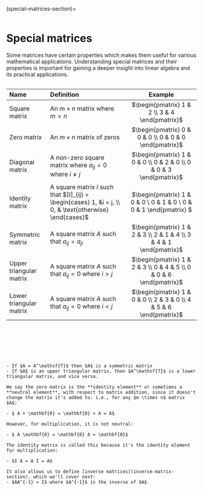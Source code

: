 (special-matrices-section)=

```{index} Matrix ; special matrices
```

# Special matrices

Some matrices have certain properties which makes them useful for various mathematical applications. Understanding special matrices and their properties is important for gaining a deeper insight into linear algebra and its practical applications.

```{index} Matrix ; square matrix
```

| Name | Definition | Example |
|:--|:--|:--:|
| Square matrix | An $m \times n$ matrix where $m = n$ | $\begin{pmatrix} 1 & 2 \\ 3 & 4 \end{pmatrix}$ |
| Zero matrix | An $m \times n$ matrix of zeros | $\begin{pmatrix} 0 & 0 & 0 \\ 0 & 0 & 0 \end{pmatrix}$ |
| Diagonal matrix | A non-zero square matrix where $a_{ij} = 0$ where $i \neq j$ | $\begin{pmatrix} 1 & 0 & 0 \\ 0 & 2 & 0 \\ 0 & 0 & 3 \end{pmatrix}$ |
| Identity matrix | A square matrix $I$ such that $[I]_{ij} = \begin{cases} 1, &i = j, \\ 0, & \text{otherwise} \end{cases}$ | $\begin{pmatrix} 1 & 0 & 0 \\ 0 & 1 & 0 \\ 0 & 0 & 1 \end{pmatrix} $ |
| Symmetric matrix | A square matrix $A$ such that $a_{ij} = a_{ji}$ | $\begin{pmatrix} 1 & 2 & 3 \\ 2 & 1 & 4 \\ 3 & 4 & 1 \end{pmatrix}$ |
| Upper triangular matrix | A square matrix $A$ such that $a_{ij} = 0$ where $i > j$ | $\begin{pmatrix} 1 & 2 & 3 \\ 0 & 4 & 5 \\ 0 & 0 & 6 \end{pmatrix}$ |
| Lower triangular matrix | A square matrix $A$ such that $a_{ij} = 0$ where $i < j$ | $\begin{pmatrix} 1 & 0 & 0 \\ 2 & 3 & 0 \\ 4 & 5 & 6 \end{pmatrix}$ |

```{index} Matrix ; square matrix
```

```{index} Matrix ; main diagonal
```

```{index} Matrix ; diagonal matrix
```

```{index} Matrix ; zero matrix
```

```{index} Matrix ; identity matrix
```

```{index} Matrix ; symmetric matrix
```

```{prf:theorem} Properties of special matrices

- If $A = A^\mathsf{T}$ then $A$ is a symmetric matrix
- If $A$ is an upper triangular matrix, then $A^\mathsf{T}$ is a lower triangular matrix, and vice versa.

We say the zero matrix is the **identity element** or sometimes a **neutral element**, with respect to matrix addition, since it doesn't change the matrix it's added to: i.e., for any $m \times n$ matrix $A$:

- $ A + \mathbf{0} = \mathbf{0} + A = A$

However, for multiplication, it is not neutral:

- $ A \mathbf{0} = \mathbf{0} A = \mathbf{0}$

The identity matrix is called this because it's the identity element for multiplication:

- $I A = A I = A$

It also allows us to define [inverse matrices](inverse-matrix-section), which we'll cover next:
- $AA^{-1} = I$ where $A^{-1}$ is the inverse of $A$


```
